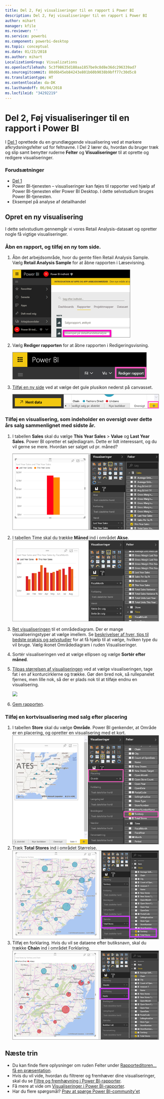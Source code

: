 ```yaml
---
title: Del 2, Føj visualiseringer til en rapport i Power BI
description: Del 2, Føj visualiseringer til en rapport i Power BI
author: mihart
manager: kfile
ms.reviewer: ''
ms.service: powerbi
ms.component: powerbi-desktop
ms.topic: conceptual
ms.date: 01/23/2018
ms.author: mihart
LocalizationGroup: Visualizations
ms.openlocfilehash: 5c3f98635d188aa1857be9c8d8e36dc296339ad7
ms.sourcegitcommit: 80d6b45eb84243e801b60b9038b9bff77c30d5c8
ms.translationtype: HT
ms.contentlocale: da-DK
ms.lasthandoff: 06/04/2018
ms.locfileid: "34292219"
---
```

# <a name="part-2-add-visualizations-to-a-power-bi-report"></a>Del 2, Føj visualiseringer til en rapport i Power BI
I [Del 1](power-bi-report-add-visualizations-ii.md) oprettede du en grundlæggende visualisering ved at markere afkrydsningsfelter ud for feltnavne.  I Del 2 lærer du, hvordan du bruger træk og slip samt benytter ruderne **Felter** og **Visualiseringer** til at oprette og redigere visualiseringer.

### <a name="prerequisites"></a>Forudsætninger
- [Del 1](power-bi-report-add-visualizations-ii.md)
- Power BI-tjenesten – visualiseringer kan føjes til rapporter ved hjælp af Power BI-tjenesten eller Power BI Desktop. I dette selvstudium bruges Power BI-tjenesten. 
- Eksempel på analyse af detailhandel

## <a name="create-a-new-visualization"></a>Opret en ny visualisering
I dette selvstudium gennemgår vi vores Retail Analysis-datasæt og opretter nogle få vigtige visualiseringer.

### <a name="open-a-report-and-add-a-new-blank-page"></a>Åbn en rapport, og tilføj en ny tom side.
1. Åbn det arbejdsområde, hvor du gemte filen Retail Analysis Sample. Vælg **Retail Analysis Sample** for at åbne rapporten i Læsevisning.
   
   ![](media/power-bi-report-add-visualizations-ii/power-bi-open-report.png)
2. Vælg **Rediger rapporten** for at åbne rapporten i Redigeringsvisning.
   
   ![](media/power-bi-report-add-visualizations-ii/editreport1.png)
3. [Tilføj en ny side](power-bi-report-add-page.md) ved at vælge det gule plusikon nederst på canvasset.
   
   ![](media/power-bi-report-add-visualizations-ii/pbi_addreportpage.png)

### <a name="add-a-visualization-that-looks-at-this-years-sales-compared-to-last-year"></a>Tilføj en visualisering, som indeholder en oversigt over dette års salg sammenlignet med sidste år.
1. I tabellen **Sales** skal du vælge **This Year Sales** > **Value** og **Last Year Sales**. Power BI opretter et søjlediagram.  Dette er lidt interessant, og du vil gerne se mere. Hvordan ser salget ud pr. måned?  
   
   ![](media/power-bi-report-add-visualizations-ii/pbi_part2_4bnew.png)
2. I tabellen Time skal du trække **Måned** ind i området **Akse**.  
   ![](media/power-bi-report-add-visualizations-ii/pbi_part2_5newnew.png)
3. [Ret visualiseringen](power-bi-report-change-visualization-type.md) til et områdediagram.  Der er mange visualiseringstyper at vælge imellem. Se [beskrivelser af hver, tips til bedste praksis og selvstudier](power-bi-visualization-types-for-reports-and-q-and-a.md) for at få hjælp til at vælge, hvilken type du vil bruge. Vælg ikonet Områdediagram i ruden Visualiseringer.
4. Sortér visualiseringen ved at vælge ellipsen og vælge **Sortér efter måned**.
5. [Tilpas størrelsen af visualiseringen](power-bi-visualization-move-and-resize.md) ved at vælge visualiseringen, tage fat i en af konturcirklerne og trække. Gør den bred nok, så rullepanelet fjernes, men lille nok, så der er plads nok til at tilføje endnu en visualisering.
   
   ![](media/power-bi-report-add-visualizations-ii/pbi_part2_7b.png)
6. [Gem rapporten](service-report-save.md).

### <a name="add-a-map-visualization-that-looks-at-sales-by-location"></a>Tilføj en kortvisualisering med salg efter placering
1. I tabellen **Store** skal du vælge **Område**. Power BI genkender, at Område er en placering, og opretter en visualisering med et kort.  
   ![](media/power-bi-report-add-visualizations-ii/pbi_part2_8newnew.png)
2. Træk **Total Stores** ind i området Størrelse.  
   ![](media/power-bi-report-add-visualizations-ii/power-bi-add-visual-to-a-reportnew.png)
3. Tilføj en forklaring.  Hvis du vil se dataene efter butiksnavn, skal du trække **Chain** ind i området Forklaring.  
   ![](media/power-bi-report-add-visualizations-ii/power-bi-add-visual-to-a-report-3new.png)

## <a name="next-steps"></a>Næste trin
* Du kan finde flere oplysninger om ruden Felter under [Rapporteditoren... få en præsentation](service-the-report-editor-take-a-tour.md).   
* Hvis du vil vide, hvordan du filtrerer og fremhæver dine visualiseringer, skal du se [Filtre og fremhævning i Power BI-rapporter](power-bi-reports-filters-and-highlighting.md).  
* Få mere at vide om [Visualiseringer i Power BI-rapporter](power-bi-report-visualizations.md).  
* Har du flere spørgsmål? [Prøv at spørge Power BI-community'et](http://community.powerbi.com/)

